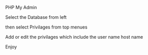 PHP My Admin

Select the Database from left

then select Privilages from top menues

Add or edit the privilages which include the user name host name 

Enjoy
